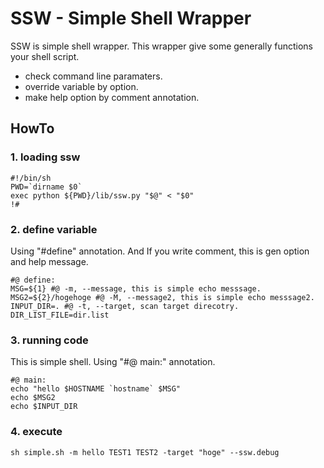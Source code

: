 # SSW - Simple Shell Wrapper
SSW is simple shell wrapper.
This wrapper give some generally functions your shell script.

* check command line paramaters.
* override variable by option.
* make help option by comment annotation.

## HowTo

### 1. loading ssw
    #!/bin/sh
    PWD=`dirname $0`
    exec python ${PWD}/lib/ssw.py "$@" < "$0"
    !#

### 2. define variable
Using "#define" annotation.
And If you write comment, this is gen option and help message.

    #@ define:
    MSG=${1} #@ -m, --message, this is simple echo messsage.
    MSG2=${2}/hogehoge #@ -M, --message2, this is simple echo messsage2.
    INPUT_DIR=. #@ -t, --target, scan target direcotry.
    DIR_LIST_FILE=dir.list

### 3. running code
This is simple shell.
Using "#@ main:" annotation.

    #@ main:
    echo "hello $HOSTNAME `hostname` $MSG"
    echo $MSG2
    echo $INPUT_DIR 

### 4. execute
    sh simple.sh -m hello TEST1 TEST2 -target "hoge" --ssw.debug
